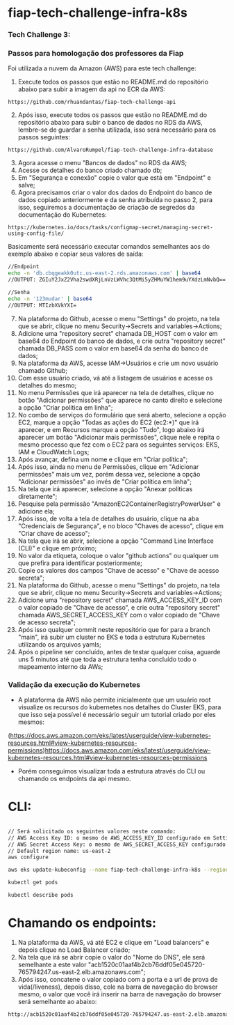 # fiap-tech-challenge-infra-k8s

### Tech Challenge 3:
### Passos para homologação dos professores da Fiap

Foi utilizada a nuvem da Amazon (AWS) para este tech challenge:

1. Execute todos os passos que estão no README.md do repositório abaixo para subir a imagem da api no ECR da AWS:
```
https://github.com/rhuandantas/fiap-tech-challenge-api
```
2. Após isso, execute todos os passos que estão no README.md do repositório abaixo para subir o banco de dados no RDS da AWS, lembre-se de guardar a senha utilizada, isso será necessário para os passos seguintes:
```
https://github.com/AlvaroRumpel/fiap-tech-challenge-infra-database
```
3. Agora acesse o menu "Bancos de dados" no RDS da AWS;
4. Acesse os detalhes do banco criado chamado db;
5. Em "Segurança e conexão" copie o valor que está em "Endpoint" e salve;
6. Agora precisamos criar o valor dos dados do Endpoint do banco de dados copiado anteriormente e da senha atribuída no passo 2, para isso, seguiremos a documentação de criação de segredos da documentação do Kubernetes:
```
https://kubernetes.io/docs/tasks/configmap-secret/managing-secret-using-config-file/
```
Basicamente será necessário executar comandos semelhantes aos do exemplo abaixo e copiar seus valores de saída:
```sh
//Endpoint
echo -n 'db.cbqgeakk0utc.us-east-2.rds.amazonaws.com' | base64
//OUTPUT: ZGIuY2JxZ2Vha2swdXRjLnVzLWVhc3QtMi5yZHMuYW1hem9uYXdzLmNvbQ==

//Senha
echo -n '123mudar' | base64
//OUTPUT: MTIzbXVkYXI=
```
7. Na plataforma do Github, acesse o menu "Settings" do projeto, na tela que se abrir, clique no menu Security->Secrets and variables->Actions;
8. Adicione uma "repository secret" chamada DB_HOST com o valor em base64 do Endpoint do banco de dados, e crie outra "repository secret" chamada DB_PASS com o valor em base64 da senha do banco de dados;
9. Na plataforma da AWS, acesse IAM->Usuários e crie um novo usuário chamado Github;
10. Com esse usuário criado, vá até a listagem de usuários e acesse os detalhes do mesmo;
11. No menu Permissões que irá aparecer na tela de detalhes, clique no botão "Adicionar permissões" que aparece no canto direito e selecione a opção "Criar política em linha";
12. No combo de serviços do formulário que será aberto, selecione a opção EC2, marque a opção "Todas as ações do EC2 (ec2:*)" que irá aparecer, e em Recursos marque a opção "Tudo", logo abaixo irá aparecer um botão "Adicionar mais permissões", clique nele e repita o mesmo processo que fez com o EC2 para os seguintes serviços: EKS, IAM e CloudWatch Logs;
13. Após avançar, defina um nome e clique em "Criar política";
14. Após isso, ainda no menu de Permissões, clique em "Adicionar permissões" mais um vez, porém dessa vez, selecione a opção "Adicionar permissões" ao invés de "Criar política em linha"; 
15. Na tela que irá aparecer, selecione a opção "Anexar políticas diretamente";
16. Pesquise pela permissão "AmazonEC2ContainerRegistryPowerUser" e adicione ela;
17. Após isso, de volta a tela de detalhes do usuário, clique na aba "Credenciais de Segurança", e no bloco "Chaves de acesso", clique em "Criar chave de acesso";
18. Na tela que irá se abrir, selecione a opção "Command Line Interface (CLI)" e clique em próximo;
19. No valor da etiqueta, coloque o valor "github actions" ou qualquer um que prefira para identificar posteriormente; 
20. Copie os valores dos campos "Chave de acesso" e "Chave de acesso secreta";
21. Na plataforma do Github, acesse o menu "Settings" do projeto, na tela que se abrir, clique no menu Security->Secrets and variables->Actions;
22. Adicione uma "repository secret" chamada AWS_ACCESS_KEY_ID com o valor copiado de "Chave de acesso", e crie outra "repository secret" chamada AWS_SECRET_ACCESS_KEY com o valor copiado de "Chave de acesso secreta";
23. Após isso qualquer commit neste repositório que for para a branch "main", irá subir um cluster no EKS e toda a estrutura Kubernetes utilizando os arquivos yamls;
24. Após o pipeline ser concluído, antes de testar qualquer coisa, aguarde uns 5 minutos até que toda a estrutura tenha concluído todo o mapeamento interno da AWs;


### Validação da execução do Kubernetes

- A plataforma da AWS não permite inicialmente que um usuário root visualize os recursos do kubernetes nos detalhes do Cluster EKS, para que isso seja possível é necessário seguir um tutorial criado por eles mesmos:

(https://docs.aws.amazon.com/eks/latest/userguide/view-kubernetes-resources.html#view-kubernetes-resources-permissions)https://docs.aws.amazon.com/eks/latest/userguide/view-kubernetes-resources.html#view-kubernetes-resources-permissions

- Porém conseguimos visualizar toda a estrutura através do CLI ou chamando os endpoints da api mesmo.

# CLI:

```sh

// Será solicitado os seguintes valores neste comando:
// AWS Access Key ID: o mesmo de AWS_ACCESS_KEY_ID configurado em Settings->Security->Secrets and variables->Actions
// AWS Secret Access Key: o mesmo de AWS_SECRET_ACCESS_KEY configurado em Settings->Security->Secrets and variables->Actions
// Default region name: us-east-2
aws configure

aws eks update-kubeconfig --name fiap-tech-challenge-infra-k8s --region=us-east-2

kubectl get pods

kubectl describe pods
```

# Chamando os endpoints:

1. Na plataforma da AWS, vá até EC2 e clique em "Load balancers" e depois clique no Load Balancer criado;
2. Na tela que irá se abrir copie o valor do "Nome do DNS", ele será semelhante a este valor "acb1520c01aaf4b2cb76ddf05e045720-765794247.us-east-2.elb.amazonaws.com";
3. Após isso, concatene o valor copiado com a porta e a url de prova de vida(/liveness), depois disso, cole na barra de navegação do browser mesmo, o valor que você irá inserir na barra de navegação do browser será semelhante ao abaixo:

```sh
http://acb1520c01aaf4b2cb76ddf05e045720-765794247.us-east-2.elb.amazonaws.com:3000/liveness
```
